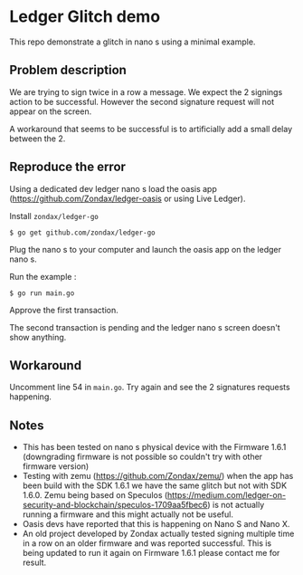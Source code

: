 # Ledger Glitch demo

This repo demonstrate a glitch in nano s using a minimal example.

## Problem description

We are trying to sign twice in a row a message. We expect the 2 signings action to be successful. However the second signature request will not appear on the screen.

A workaround that seems to be successful is to artificially add a small delay between the 2.

## Reproduce the error

Using a dedicated dev ledger nano s load the oasis app (https://github.com/Zondax/ledger-oasis or using Live Ledger).

Install `zondax/ledger-go`

```
$ go get github.com/zondax/ledger-go
```

Plug the nano s to your computer and launch the oasis app on the ledger nano s.

Run the example :
```
$ go run main.go
```

Approve the first transaction.

The second transaction is pending and the ledger nano s screen doesn't show anything.

## Workaround

Uncomment line 54 in `main.go`. Try again and see the 2 signatures requests happening.

## Notes

* This has been tested on nano s physical device with the Firmware 1.6.1 (downgrading firmware is not possible so couldn't try with other firmware version)
* Testing with zemu (https://github.com/Zondax/zemu/) when the app has been build with the SDK 1.6.1 we have the same glitch but not with SDK 1.6.0. Zemu being based on Speculos (https://medium.com/ledger-on-security-and-blockchain/speculos-1709aa5fbec6) is not actually running a firmware and this might actually not be useful.
* Oasis devs have reported that this is happening on Nano S and Nano X.
* An old project developed by Zondax actually tested signing multiple time in a row on an older firmware and was reported successful. This is being updated to run it again on Firmware 1.6.1 please contact me for result.